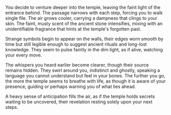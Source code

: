 You decide to venture deeper into the temple, leaving the faint light of the entrance behind. The passage narrows with each step, forcing you to walk single file. The air grows cooler, carrying a dampness that clings to your skin. The faint, musty scent of the ancient stone intensifies, mixing with an unidentifiable fragrance that hints at the temple's forgotten past.

Strange symbols begin to appear on the walls, their edges worn smooth by time but still legible enough to suggest ancient rituals and long-lost knowledge. They seem to pulse faintly in the dim light, as if alive, watching your every move.

The whispers you heard earlier become clearer, though their source remains hidden. They swirl around you, indistinct and ghostly, speaking a language you cannot understand but feel in your bones. The further you go, the more the temple seems to breathe with life, as though it is aware of your presence, guiding or perhaps warning you of what lies ahead.

A heavy sense of anticipation fills the air, as if the temple holds secrets waiting to be uncovered, their revelation resting solely upon your next steps.
